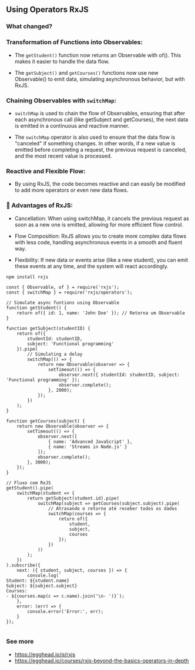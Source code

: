 ## Using Operators RxJS

### What changed?

### Transformation of Functions into Observables:

- The `getStudent()` function now returns an Observable with of(). This makes it easier to handle the data flow.

- The `getSubject()` and `getCourses()` functions now use new Observable() to emit data, simulating asynchronous behavior, but with RxJS.

### Chaining Observables with `switchMap`:

- `switchMap` is used to chain the flow of Observables, ensuring that after each asynchronous call (like getSubject and getCourses), the next data is emitted in a continuous and reactive manner.

- The `switchMap` operator is also used to ensure that the data flow is "canceled" if something changes. In other words, if a new value is emitted before completing a request, the previous request is canceled, and the most recent value is processed.

### Reactive and Flexible Flow:

- By using RxJS, the code becomes reactive and can easily be modified to add more operators or even new data flows.

### 🚀 Advantages of RxJS:
- Cancellation: When using switchMap, it cancels the previous request as soon as a new one is emitted, allowing for more efficient flow control.

- Flow Composition: RxJS allows you to create more complex data flows with less code, handling asynchronous events in a smooth and fluent way.

- Flexibility: If new data or events arise (like a new student), you can emit these events at any time, and the system will react accordingly.

```
npm install rxjs
```

```
const { Observable, of } = require('rxjs');
const { switchMap } = require('rxjs/operators');

// Simulate async funtions using Observable
function getStudent() {
    return of({ id: 1, name: 'John Doe' }); // Retorna um Observable
}

function getSubject(studentID) {
    return of({
        studentId: studentID,
        subject: 'Functional programming'
    }).pipe(
        // Simulating a delay
        switchMap(() => {
            return new Observable(observer => {
                setTimeout(() => {
                    observer.next({ studentId: studentID, subject: 'Functional programming' });
                    observer.complete();
                }, 2000);
            });
        })
    );
}

function getCourses(subject) {
    return new Observable(observer => {
        setTimeout(() => {
            observer.next([
                { name: 'Advanced JavaScript' },
                { name: 'Streams in Node.js' }
            ]);
            observer.complete();
        }, 3000);
    });
}

// Fluxo com RxJS
getStudent().pipe(
    switchMap(student => {
        return getSubject(student.id).pipe(
            switchMap(subject => getCourses(subject.subject).pipe(
                // Atrasando o retorno até receber todos os dados
                switchMap(courses => {
                    return of({
                        student,
                        subject,
                        courses
                    });
                })
            ))
        );
    })
).subscribe({
    next: ({ student, subject, courses }) => {
        console.log(`
Student: ${student.name}
Subject: ${subject.subject}
Courses:
- ${courses.map(c => c.name).join('\n- ')}`);
    },
    error: (err) => {
        console.error('Error:', err);
    }
});


```


### See more
- https://egghead.io/q/rxjs
- https://egghead.io/courses/rxjs-beyond-the-basics-operators-in-depth